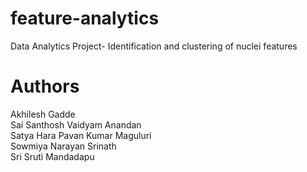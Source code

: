 feature-analytics
=================

Data Analytics Project- Identification and clustering of nuclei features

Authors
=======

Akhilesh Gadde <br>
Sai Santhosh Vaidyam Anandan <br>
Satya Hara Pavan Kumar Maguluri <br>
Sowmiya Narayan Srinath <br>
Sri Sruti Mandadapu <br>
